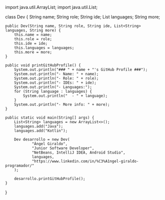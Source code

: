 
import java.util.ArrayList;
import java.util.List;

class Dev {
    String name;
    String role;
    String ide;
    List<String> languages;
    String more;

    public Dev(String name, String role, String ide, List<String> languages, String more) {
        this.name = name;
        this.role = role;
        this.ide = ide;
        this.languages = languages;
        this.more = more;
    }

    public void printGitHubProfile() {
        System.out.println("### " + name + "'s GitHub Profile ###");
        System.out.println("- Name: " + name);
        System.out.println("- Role: " + role);
        System.out.println("- IDEs: " + ide);
        System.out.println("- Languages:");
        for (String language : languages) {
            System.out.println("  - " + language);
        }
        System.out.println("- More info: " + more);
    }

    public static void main(String[] args) {
        List<String> languages = new ArrayList<>();
        languages.add("Java");
        languages.add("Kotlin");

        Dev desarrollo = new Dev(
                "Ángel Giraldo",
                "Junior Software Developer",
                "NetBeans, IntelliJ IDEA, Android Studio",
                languages,
                "https://www.linkedin.com/in/%C3%A1ngel-giraldo-programador/"
        );

        desarrollo.printGitHubProfile();
    }
}
